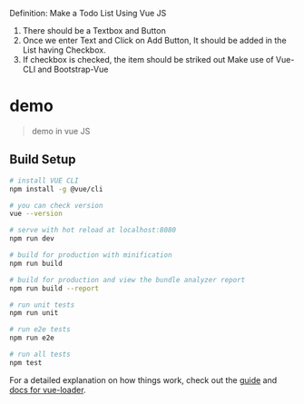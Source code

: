 Definition: 
Make a Todo List Using Vue JS
1. There should be a Textbox and Button
2. Once we enter Text and Click on Add Button, It should be added in the List having Checkbox.
3. If checkbox is checked, the item should be striked out
Make use of Vue-CLI and Bootstrap-Vue

# demo

> demo in vue JS

## Build Setup


``` bash
# install VUE CLI
npm install -g @vue/cli

# you can check version
vue --version

# serve with hot reload at localhost:8080
npm run dev

# build for production with minification
npm run build

# build for production and view the bundle analyzer report
npm run build --report

# run unit tests
npm run unit

# run e2e tests
npm run e2e

# run all tests
npm test
```

For a detailed explanation on how things work, check out the [guide](http://vuejs-templates.github.io/webpack/) and [docs for vue-loader](http://vuejs.github.io/vue-loader).
